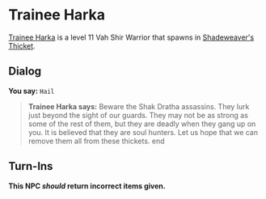 # Trainee Harka



[Trainee Harka](/npc/165143) is a level 11 Vah Shir Warrior that spawns in [Shadeweaver's Thicket](/zone/165).



## Dialog

**You say:** `Hail`



>**Trainee Harka says:** Beware the Shak Dratha assassins. They lurk just beyond the sight of our guards. They may not be as strong as some of the rest of them, but they are deadly when they gang up on you. It is believed that they are soul hunters. Let us hope that we can remove them all from these thickets.
end



## Turn-Ins



**This NPC *should* return incorrect items given.**





